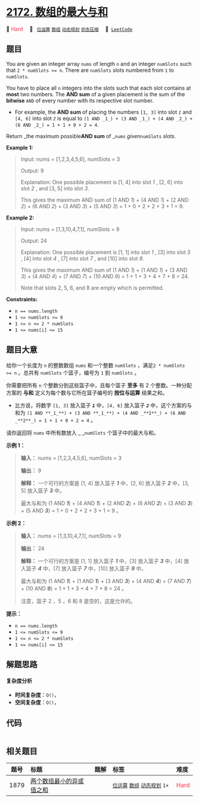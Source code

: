 # [2172. 数组的最大与和](https://leetcode.com/problems/maximum-and-sum-of-array)

🔴 <font color=#ff334b>Hard</font>&emsp; 🔖&ensp; [`位运算`](/outline/tag/bit-manipulation.md) [`数组`](/outline/tag/array.md) [`动态规划`](/outline/tag/dynamic-programming.md) [`状态压缩`](/outline/tag/bitmask.md)&emsp; 🔗&ensp;[`LeetCode`](https://leetcode.com/problems/maximum-and-sum-of-array)

## 题目

You are given an integer array `nums` of length `n` and an integer `numSlots`
such that `2 * numSlots >= n`. There are `numSlots` slots numbered from `1` to
`numSlots`.

You have to place all `n` integers into the slots such that each slot contains
at **most** two numbers. The **AND sum** of a given placement is the sum of
the **bitwise** `AND` of every number with its respective slot number.

  * For example, the **AND sum** of placing the numbers `[1, 3]` into slot _`1`_ and `[4, 6]` into slot _`2`_ is equal to `(1 AND _1_) + (3 AND _1_) + (4 AND _2_) + (6 AND _2_) = 1 + 1 + 0 + 2 = 4`.

Return _the maximum possible**AND sum** of _`nums` _given_`numSlots` _slots._



**Example 1:**

> Input: nums = [1,2,3,4,5,6], numSlots = 3
> 
> Output: 9
> 
> Explanation: One possible placement is [1, 4] into slot _1_ , [2, 6] into slot _2_ , and [3, 5] into slot _3_. 
> 
> This gives the maximum AND sum of (1 AND _1_) + (4 AND _1_) + (2 AND _2_) + (6 AND _2_) + (3 AND _3_) + (5 AND _3_) = 1 + 0 + 2 + 2 + 3 + 1 = 9.

**Example 2:**

> Input: nums = [1,3,10,4,7,1], numSlots = 9
> 
> Output: 24
> 
> Explanation: One possible placement is [1, 1] into slot _1_ , [3] into slot _3_ , [4] into slot _4_ , [7] into slot _7_ , and [10] into slot _9_.
> 
> This gives the maximum AND sum of (1 AND _1_) + (1 AND _1_) + (3 AND _3_) + (4 AND _4_) + (7 AND _7_) + (10 AND _9_) = 1 + 1 + 3 + 4 + 7 + 8 = 24.
> 
> Note that slots 2, 5, 6, and 8 are empty which is permitted.

**Constraints:**

  * `n == nums.length`
  * `1 <= numSlots <= 9`
  * `1 <= n <= 2 * numSlots`
  * `1 <= nums[i] <= 15`


## 题目大意

给你一个长度为 `n` 的整数数组 `nums` 和一个整数 `numSlots` ，满足`2 * numSlots >= n` 。总共有
`numSlots` 个篮子，编号为 `1` 到 `numSlots` 。

你需要把所有 `n` 个整数分到这些篮子中，且每个篮子 **至多**  有 2 个整数。一种分配方案的 **与和**  定义为每个数与它所在篮子编号的
**按位与运算**  结果之和。

  * 比方说，将数字 `[1, 3]` 放入篮子 **_`1`_**  中，`[4, 6]` 放入篮子 **_`2`_**  中，这个方案的与和为 `(1 AND **_1_**) + (3 AND **_1_**) + (4 AND _**2**_) + (6 AND _**2**_) = 1 + 1 + 0 + 2 = 4` 。

请你返回将 `nums` 中所有数放入 _ _`numSlots` 个篮子中的最大与和。



**示例 1：**

> 
> 
> 
> 
> 
> **输入：** nums = [1,2,3,4,5,6], numSlots = 3
> 
> **输出：** 9
> 
> **解释：** 一个可行的方案是 [1, 4] 放入篮子 _**1**_  中，[2, 6] 放入篮子 **_2_**  中，[3, 5] 放入篮子 **_3_** 中。
> 
> 最大与和为 (1 AND **_1_**) + (4 AND **_1_**) + (2 AND **_2_**) + (6 AND **_2_**) + (3 AND **_3_**) + (5 AND _**3**_) = 1 + 0 + 2 + 2 + 3 + 1 = 9 。
> 
> 

**示例 2：**

> 
> 
> 
> 
> 
> **输入：** nums = [1,3,10,4,7,1], numSlots = 9
> 
> **输出：** 24
> 
> **解释：** 一个可行的方案是 [1, 1] 放入篮子 _**1**_ 中，[3] 放入篮子 _**3**_ 中，[4] 放入篮子 **_4_** 中，[7] 放入篮子 **_7_** 中，[10] 放入篮子 **_9_**  中。
> 
> 最大与和为 (1 AND **_1_**) + (1 AND **_1_**) + (3 AND **_3_**) + (4 AND **_4_**) + (7 AND **_7_**) + (10 AND **_9_**) = 1 + 1 + 3 + 4 + 7 + 8 = 24 。
> 
> 注意，篮子 2 ，5 ，6 和 8 是空的，这是允许的。
> 
> 



**提示：**

  * `n == nums.length`
  * `1 <= numSlots <= 9`
  * `1 <= n <= 2 * numSlots`
  * `1 <= nums[i] <= 15`


## 解题思路

#### 复杂度分析

- **时间复杂度**：`O()`，
- **空间复杂度**：`O()`，

## 代码

```javascript

```

## 相关题目

<!-- prettier-ignore -->
| 题号 | 标题 | 题解 | 标签 | 难度 |
| :------: | :------ | :------: | :------ | :------ |
| 1879 | [两个数组最小的异或值之和](https://leetcode.com/problems/minimum-xor-sum-of-two-arrays) |  |  [`位运算`](/outline/tag/bit-manipulation.md) [`数组`](/outline/tag/array.md) [`动态规划`](/outline/tag/dynamic-programming.md) `1+` | <font color=#ff334b>Hard</font> |

<style>
.blue {
    background-color: #096dd9;
    padding: 0.25rem 0.5rem;
    margin: 0;
    font-size: 0.85em;
    border-radius: 3px;
    color: white;
    font-weight: 500;
}
table th:first-of-type { width: 10%; }
table th:nth-of-type(2) { width: 35%; }
table th:nth-of-type(3) { width: 10%; }
table th:nth-of-type(4) { width: 35%; }
table th:nth-of-type(5) { width: 10%; }
</style>
